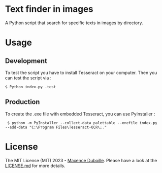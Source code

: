 # Text finder in images

A Python script that search for specific texts in images by directory. 

# Usage

## Development
To test the script you have to install Tesseract on your computer.
Then you can test the script via : 
```
$ Python index.py -test
```
## Production
To create the .exe file with embedded Tesseract, you can use PyInstaller :
```
 $ python -m PyInstaller --collect-data palettable --onefile index.py --add-data "C:\Program Files\Tesseract-OCR\;."
```

# License
The MIT License (MIT) 2023 - [Maxence Duboille](https://github.com/MaxDbll). Please have a look at the [LICENSE.md](LICENSE.md) for more details.
